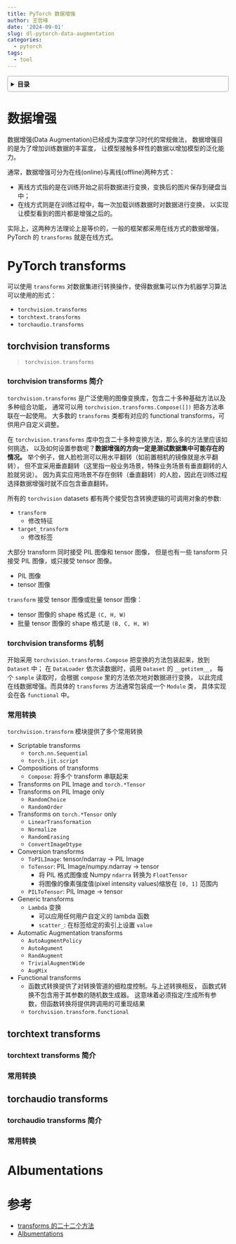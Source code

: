 ```yaml
---
title: PyTorch 数据增强
author: 王哲峰
date: '2024-09-01'
slug: dl-pytorch-data-augmentation
categories:
  - pytorch
tags:
  - tool
---
```


<style>
details {
    border: 1px solid #aaa;
    border-radius: 4px;
    padding: .5em .5em 0;
}
summary {
    font-weight: bold;
    margin: -.5em -.5em 0;
    padding: .5em;
}
details[open] {
    padding: .5em;
}
details[open] summary {
    border-bottom: 1px solid #aaa;
    margin-bottom: .5em;
}
img {
    pointer-events: none;
}
</style>

<details><summary>目录</summary><p>

- [数据增强](#数据增强)
- [PyTorch transforms](#pytorch-transforms)
    - [torchvision transforms](#torchvision-transforms)
        - [torchvision transforms 简介](#torchvision-transforms-简介)
        - [torchvision transforms 机制](#torchvision-transforms-机制)
        - [常用转换](#常用转换)
    - [torchtext transforms](#torchtext-transforms)
        - [torchtext transforms 简介](#torchtext-transforms-简介)
        - [常用转换](#常用转换-1)
    - [torchaudio transforms](#torchaudio-transforms)
        - [torchaudio transforms 简介](#torchaudio-transforms-简介)
        - [常用转换](#常用转换-2)
- [AIbumentations](#aibumentations)
- [参考](#参考)
</p></details><p></p>

# 数据增强

数据增强(Data Augmentation)已经成为深度学习时代的常规做法，
数据增强目的是为了增加训练数据的丰富度，
让模型接触多样性的数据以增加模型的泛化能力。

通常，数据增强可分为在线(online)与离线(offline)两种方式：

* 离线方式指的是在训练开始之前将数据进行变换，变换后的图片保存到硬盘当中；
* 在线方式则是在训练过程中，每一次加载训练数据时对数据进行变换，
  以实现让模型看到的图片都是增强之后的。
  
实际上，这两种方法理论上是等价的，一般的框架都采用在线方式的数据增强，
PyTorch 的 `transforms` 就是在线方式。

# PyTorch transforms

可以使用 `transforms` 对数据集进行转换操作，使得数据集可以作为机器学习算法可以使用的形式：

* `torchvision.transforms`
* `torchtext.transforms`
* `torchaudio.transforms`

## torchvision transforms

> `torchvision.transforms`

### torchvision transforms 简介

`torchvision.transforms` 是广泛使用的图像变换库，包含二十多种基础方法以及多种组合功能，
通常可以用 `torchvision.transforms.Compose([])` 把各方法串联在一起使用。
大多数的 `transforms` 类都有对应的 functional transforms，可供用户自定义调整。

在 `torchvision.transforms` 库中包含二十多种变换方法，那么多的方法里应该如何挑选，
以及如何设置参数呢？**数据增强的方向一定是测试数据集中可能存在的情况。**
举个例子，做人脸检测可以用水平翻转（如前置相机的镜像就是水平翻转），
但不宜采用垂直翻转（这里指一般业务场景，特殊业务场景有垂直翻转的人脸就另说）。
因为真实应用场景不存在倒转（垂直翻转）的人脸，因此在训练过程选择数据增强时就不应包含垂直翻转。

所有的 `torchvision` datasets 都有两个接受包含转换逻辑的可调用对象的参数:

* `transform`
    - 修改特征
* `target_transform`
    - 修改标签

大部分 transform 同时接受 PIL 图像和 tensor 图像，
但是也有一些 tansform 只接受 PIL 图像，或只接受 tensor 图像。

* PIL 图像
* tensor 图像

`transform` 接受 tensor 图像或批量 tensor 图像：

* tensor 图像的 shape 格式是 `(C, H, W)`
* 批量 tensor 图像的 shape 格式是 `(B, C, H, W)`

### torchvision transforms 机制

开始采用 `torchvision.transforms.Compose` 把变换的方法包装起来，放到 `Dataset` 中；
在 `DataLoader` 依次读数据时，调用 `Dataset` 的 `__getitem__`，
每个 `sample` 读取时，会根据 `compose` 里的方法依次地对数据进行变换，
以此完成在线数据增强。而具体的 `transforms` 方法通常包装成一个 `Module` 类，
具体实现会在各 `functional` 中。

### 常用转换

`torchvision.transform` 模块提供了多个常用转换

* Scriptable transforms
    - `torch.nn.Sequential`
    - `torch.jit.script`
* Compositions of transforms
    - `Compose`: 将多个 transform 串联起来
* Transforms on PIL Image and `torch.*Tensor`
* Transforms on PIL Image only
    - `RandomChoice`
    - `RandomOrder`
* Transforms on `torch.*Tensor` only
    - `LinearTransformation`
    - `Normalize`
    - `RandomErasing`
    - `ConvertImageDtype`
* Conversion transforms
    - `ToPILImage`: tensor/ndarray -> PIL Image
    - `ToTensor`: PIL Image/numpy.ndarray -> tensor
        - 将 PIL 格式图像或 Numpy `ndarra` 转换为 `FloatTensor`
        - 将图像的像素强度值(pixel intensity values)缩放在 `[0, 1]` 范围内
    - `PILToTensor`: PIL Image -> tensor
* Generic transforms
    * `Lambda` 变换
        - 可以应用任何用户自定义的 lambda 函数
        - `scatter_`: 在标签给定的索引上设置 `value`
* Automatic Augmentation transforms
    - `AutoAugmentPolicy`
    - `AutoAgument`
    - `RandAugment`
    - `TrivialAugmentWide`
    - `AugMix`
* Functional transforms
    - 函数式转换提供了对转换管道的细粒度控制。与上述转换相反，
      函数式转换不包含用于其参数的随机数生成器。
      这意味着必须指定/生成所有参数，但函数转换将提供跨调用的可重现结果
    - `torchvision.transform.functional`

## torchtext transforms

### torchtext transforms 简介

### 常用转换

## torchaudio transforms

### torchaudio transforms 简介

### 常用转换

# AIbumentations




# 参考

* [transforms 的二十二个方法](https://zhuanlan.zhihu.com/p/53367135)
* [AIbumentations](https://albumentations.ai/)

